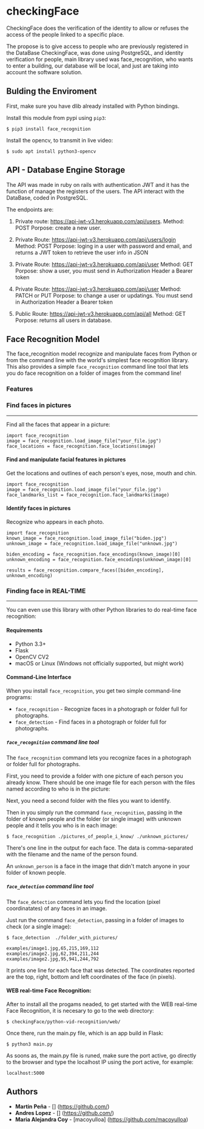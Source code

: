 # checkingFace

CheckingFace does the verification of the identity to allow or refuses the access of the people linked to a specific place.

The propose is to give access to people who are previously registered in the DataBase CheckingFace, was done using PostgreSQL, and identity verification for people, main library used was face_recognition, who wants to enter a building, our database will be local, and just are taking into account the software solution. 

## Bulding the Enviroment

First, make sure you have dlib already installed with Python bindings.

Install this module from pypi using `pip3`:

```
$ pip3 install face_recognition
```

Install the opencv, to transmit in live video:

``` 	
$ sudo apt install python3-opencv
```

## API - Database Engine Storage

The API was made in ruby on rails with authentication JWT and it has the function of manage the registers of the users. The API interact with the DataBase, coded in PostgreSQL. 

The endpoints are:

1. Private route: https://api-jwt-v3.herokuapp.com/api/users. 
Method: POST
Porpose: create a new user.  

2. Private Route: https://api-jwt-v3.herokuapp.com/api/users/login 
Method: POST
Porpose: loging in a user with password and email, and returns a JWT token to retrieve the user info in JSON

3. Private Route: https://api-jwt-v3.herokuapp.com/api/user 
Method: GET
Porpose: show a user, you must send in Authorization Header a Bearer token

4. Private Route: https://api-jwt-v3.herokuapp.com/api/user
Method: PATCH or PUT
Porpose: to change a user or updatings. You must send in Authorization Header a Bearer token

5. Public Route: https://api-jwt-v3.herokuapp.com/api/all
Method: GET
Porpose: returns all users in database.

## Face Recognition Model

The face_recognition model recognize and manipulate faces from Python or from the command line with the world's simplest face recognition library. This also provides a simple `face_recognition` command line tool that lets you do face recognition on a folder of images from the command line!

### Features

### Find faces in pictures
---------------------------

Find all the faces that appear in a picture:

```
import face_recognition
image = face_recognition.load_image_file("your_file.jpg")
face_locations = face_recognition.face_locations(image)
```

#### Find and manipulate facial features in pictures

Get the locations and outlines of each person's eyes, nose, mouth and chin.

```
import face_recognition
image = face_recognition.load_image_file("your_file.jpg")
face_landmarks_list = face_recognition.face_landmarks(image)
```

#### Identify faces in pictures

Recognize who appears in each photo.

```
import face_recognition
known_image = face_recognition.load_image_file("biden.jpg")
unknown_image = face_recognition.load_image_file("unknown.jpg")

biden_encoding = face_recognition.face_encodings(known_image)[0]
unknown_encoding = face_recognition.face_encodings(unknown_image)[0]

results = face_recognition.compare_faces([biden_encoding], unknown_encoding)
```

### Finding face in REAL-TIME
-----------------------------

You can even use this library with other Python libraries to do real-time face recognition:

#### Requirements

-   Python 3.3+
-   Flask
-   OpenCV CV2
-   macOS or Linux (Windows not officially supported, but might work)

#### Command-Line Interface

When you install `face_recognition`, you get two simple command-line programs:

-   `face_recognition` - Recognize faces in a photograph or folder full for photographs.
-   `face_detection` - Find faces in a photograph or folder full for photographs.

##### `face_recognition` command line tool

The `face_recognition` command lets you recognize faces in a photograph or folder full for photographs.

First, you need to provide a folder with one picture of each person you already know. There should be one image file for each person with the files named according to who is in the picture:

Next, you need a second folder with the files you want to identify.

Then in you simply run the command `face_recognition`, passing in the folder of known people and the folder (or single image) with unknown people and it tells you who is in each image:

```
$ face_recognition ./pictures_of_people_i_know/ ./unknown_pictures/
```

There's one line in the output for each face. The data is comma-separated with the filename and the name of the person found.

An `unknown_person` is a face in the image that didn't match anyone in your folder of known people.

##### `face_detection` command line tool

The `face_detection` command lets you find the location (pixel coordinatates) of any faces in an image.

Just run the command `face_detection`, passing in a folder of images to check (or a single image):

```
$ face_detection  ./folder_with_pictures/

examples/image1.jpg,65,215,169,112
examples/image2.jpg,62,394,211,244
examples/image2.jpg,95,941,244,792
```

It prints one line for each face that was detected. The coordinates reported are the top, right, bottom and left coordinates of the face (in pixels).

#### WEB real-time Face Recognition:

After to install all the progams neaded, to get started with the WEB real-time Face Recognition, it is necesary to go to the web directory:

```
$ checkingFace/python-vid-recognition/web/
```
Once there, run the main.py file, which is an app build in Flask:
```
$ python3 main.py
```
As soons as, the main.py file is runed, make sure the port active, go directly to the browser and type the localhost IP using the port active, for example: 
```
localhost:5000
```


Authors
-------

-   **Martin Peña** - [] (<https://github.com/>)
-   **Andres Lopez** - [] (<https://github.com/>)
-   **Maria Alejandra Coy** - [macoyulloa] (<https://github.com/macoyulloa>)